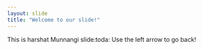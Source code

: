 ```yaml
---
layout: slide
title: "Welcome to our slide!"
---
```

This is harshat Munnangi slide:toda:
Use the left arrow to go back!
